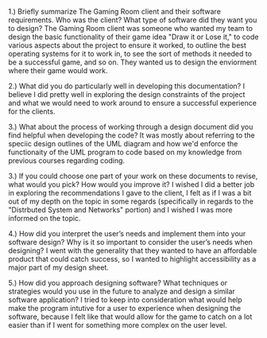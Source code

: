 1.) Briefly summarize The Gaming Room client and their software requirements. Who was the client? What type of software did they want you to design?
The Gaming Room client was someone who wanted my team to design the basic functionality of their game idea "Draw it or Lose it," to code various aspects about the project to ensure it worked, to outline the best operating systems for it to work in, to see the sort of methods it needed to be a successful game, and so on. They wanted us to design the enviorment where their game would work.

2.) What did you do particularly well in developing this documentation?
I believe I did pretty well in exploring the design constraints of the project and what we would need to work around to ensure a successful experience for the clients. 

3.) What about the process of working through a design document did you find helpful when developing the code?
It was mostly about referring to the speciic design outlines of the UML diagram and how we'd enforce the functionaity of the UML program to code based on my knowledge from previous courses regarding coding.

3.) If you could choose one part of your work on these documents to revise, what would you pick? How would you improve it?
I wished I did a better job in exploring the recommendations I gave to the client, I felt as if I was a bit out of my depth on the topic in some regards (specifically in regards to the "Distrbuted System and Networks" portion) and I wished I was more informed on the topic.

4.) How did you interpret the user’s needs and implement them into your software design? Why is it so important to consider the user’s needs when designing?
I went with the generality that they wanted to have an affordable product that could catch success, so I wanted to highlight accessibility as a major part of my design sheet.

5.) How did you approach designing software? What techniques or strategies would you use in the future to analyze and design a similar software application?
I tried to keep into consideration what would help make the program intutive for a user to experience when designing the software, because I felt like that would allow for the game to catch on a lot easier than if I went for something more complex on the user level. 
